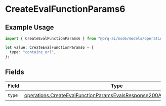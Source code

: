 # CreateEvalFunctionParams6

## Example Usage

```typescript
import { CreateEvalFunctionParams6 } from "@orq-ai/node/models/operations";

let value: CreateEvalFunctionParams6 = {
  type: "contains_url",
};
```

## Fields

| Field                                                                                                                                                            | Type                                                                                                                                                             | Required                                                                                                                                                         | Description                                                                                                                                                      |
| ---------------------------------------------------------------------------------------------------------------------------------------------------------------- | ---------------------------------------------------------------------------------------------------------------------------------------------------------------- | ---------------------------------------------------------------------------------------------------------------------------------------------------------------- | ---------------------------------------------------------------------------------------------------------------------------------------------------------------- |
| `type`                                                                                                                                                           | [operations.CreateEvalFunctionParamsEvalsResponse200ApplicationJSONType](../../models/operations/createevalfunctionparamsevalsresponse200applicationjsontype.md) | :heavy_check_mark:                                                                                                                                               | N/A                                                                                                                                                              |